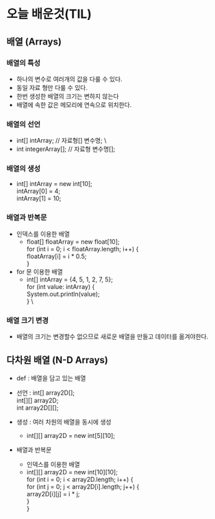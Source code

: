 # 오늘 배운것(TIL)
## 배열 (Arrays)
### 배열의 특성
* 하나의 변수로 여러개의 값을 다룰 수 있다.
* 동일 자료 형만 다룰 수 있다.
* 한번 생성한 배열의 크기는 변하지 않는다
* 배열에 속한 값은 메모리에 연속으로 위치한다.
### 배열의 선언
* int[] intArray; // 자료형[] 변수명; \
* int integerArray[]; // 자료형 변수명[];
### 배열의 생성
* int[] intArray = new int[10]; \
  intArray[0] = 4; \
  intArray[1] = 10;
### 배열과 반복문
* 인덱스를 이용한 배열
    * float[] floatArray = new float[10]; \
      for (int i = 0; i < floatArray.length; i++) { \
        floatArray[i] = i * 0.5; \
      }
* for 문 이용한 배열
    * int[] intArray = {4, 5, 1, 2, 7, 5}; \
      for (int value: intArray) { \
        System.out.println(value); \
      }       \
### 배열 크기 변경
* 배열의 크기는 변경할수 없으므로 새로운 배열을 만들고 데이터를 옮겨야한다. 
## 다차원 배열 (N-D Arrays)
* def : 배열을 담고 있는 배열 
* 선언 : int[] array2D[];  
       int[][] array2D;  
       int array2D[][]; 
       
* 생성 : 여러 차원의 배열을 동시에 생성
    * int[][] array2D = new int[5][10];
* 배열과 반복문
    * 인덱스를 이용한 배열
    * int[][] array2D = new int[10][10];\
      for (int i = 0; i < array2D.length; i++) {\
        for (int j = 0; j < array2D[i].length; j++) {\
          array2D[i][j] = i * j;\
        }\
      }